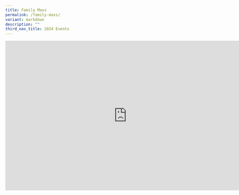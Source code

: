 ```yaml
---
title: Family Mass
permalink: /family-mass/
variant: markdown
description: ""
third_nav_title: 2024 Events
---
```

<iframe allowfullscreen="true" height="469" width="760" frameborder="0" src="https://docs.google.com/presentation/d/e/2PACX-1vS23uGrLjGx0DSYsMqzuFNpNPDS_Y8p4wGqRWzjHc2zrzOThadmVlAqfREMl5fvPJ6-13Wodq9PBR5Q/embed?start=true&amp;loop=true&amp;delayms=3000"></iframe>